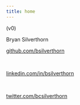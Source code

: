 ```yaml
---
title: home
---
```


(v0)

<style>
/* quick hack to hide the navbar */
.VPNav {
    visibility: hidden;
}
</style>

Bryan Silverthorn

<font-awesome-icon icon="fa-brands fa-square-github" /> [github.com/bsilverthorn](https://github.com/bsilverthorn/)

<br> 

<font-awesome-icon icon="fa-brands fa-linkedin" /> [linkedin.com/in/bsilverthorn](https://linkedin.com/in/bsilverthorn/)

<br> 

<font-awesome-icon icon="fa-brands fa-square-twitter" /> [twitter.com/bcsilverthorn](https://twitter.com/bcsilverthorn/)
